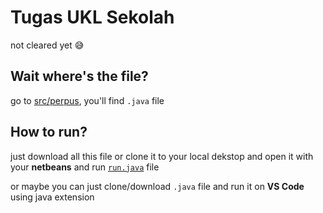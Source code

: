 # Tugas UKL Sekolah
not cleared yet 😅

## Wait where's the file?
go to [src/perpus](https://github.com/nurjavier8789/perpustakaan/tree/main/src/perpus), you'll find `.java` file

## How to run?
just download all this file or clone it to your local dekstop and open it with your **netbeans** and run [`run.java`](https://github.com/nurjavier8789/perpustakaan/blob/main/src/perpus/run.java) file

or maybe you can just clone/download `.java` file and run it on **VS Code** using java extension
